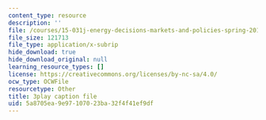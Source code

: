 ```yaml
---
content_type: resource
description: ''
file: /courses/15-031j-energy-decisions-markets-and-policies-spring-2012/5a8705ea9e97107023ba32f4f41ef9df_XMVoIzP6Kpo.srt
file_size: 121713
file_type: application/x-subrip
hide_download: true
hide_download_original: null
learning_resource_types: []
license: https://creativecommons.org/licenses/by-nc-sa/4.0/
ocw_type: OCWFile
resourcetype: Other
title: 3play caption file
uid: 5a8705ea-9e97-1070-23ba-32f4f41ef9df
---
```

